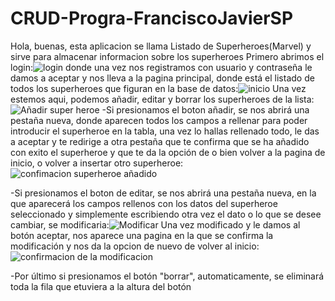 # CRUD-Progra-FranciscoJavierSP
Hola, buenas, esta aplicacion se llama Listado de Superheroes(Marvel) y sirve para almacenar informacion sobre los superheroes
Primero abrimos el login:![login](https://user-images.githubusercontent.com/72436014/121830313-0df95600-ccc5-11eb-90be-7f02836b3e85.png)
donde una vez nos registramos con usuario y contraseña le damos a aceptar y nos lleva a la pagina principal, donde está el listado de todos los superheroes que figuran en la base de datos:![inicio](https://user-images.githubusercontent.com/72436014/121830388-3aad6d80-ccc5-11eb-9218-bda2762bd1d9.png)
Una vez estemos aqui, podemos añadir, editar y borrar los superheroes de la lista:![Añadir super heroe](https://user-images.githubusercontent.com/72436014/121830514-7cd6af00-ccc5-11eb-8d4c-66f9cc77188b.png)
-Si presionamos el boton añadir, se nos abrirá una pestaña nueva, donde aparecen todos los campos a rellenar para poder introducir el superheroe en la tabla, una vez lo hallas rellenado todo, le das a aceptar y te redirige a otra pestaña que te confirma que se ha añadido con exito el superheroe y que te da la opción de o bien volver a la pagina de inicio, o volver a insertar otro superheroe:![confimacion superheroe añadido](https://user-images.githubusercontent.com/72436014/121830746-01c1c880-ccc6-11eb-95f3-ff8e298c0271.png)

-Si presionamos el boton de editar, se nos abrirá una pestaña nueva, en la que aparecerá los campos rellenos con los datos del superheroe seleccionado y simplemente escribiendo otra vez el dato o lo que se desee cambiar, se modificaria:![Modificar](https://user-images.githubusercontent.com/72436014/121830892-6aa94080-ccc6-11eb-89db-d3de62e8d1ab.png)
Una vez modificado y le damos al botón aceptar, nos aparece una pagina en la que se confirma la modificación y nos da la opcion de nuevo de volver al inicio:
![confirmacion de la modificacion](https://user-images.githubusercontent.com/72436014/121830993-aba15500-ccc6-11eb-9f00-9c7bfc361a5b.png)

-Por último si presionamos el botón "borrar", automaticamente, se eliminará toda la fila que etuviera a la altura del botón
